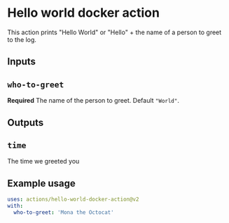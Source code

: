 # Hello world docker action

This action prints "Hello World" or "Hello" + the name of a person to greet to the log.

## Inputs

## `who-to-greet`

**Required** The name of the person to greet. Default `"World"`.

## Outputs

## `time`

The time we greeted you

## Example usage

```yaml
uses: actions/hello-world-docker-action@v2
with:
  who-to-greet: 'Mona the Octocat'
```